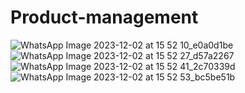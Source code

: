 # Product-management

![WhatsApp Image 2023-12-02 at 15 52 10_e0a0d1be](https://github.com/Mohammed4766/Product-management/assets/96448600/71995413-a65d-45fb-90c2-b837096d5c9f)
![WhatsApp Image 2023-12-02 at 15 52 27_d57a2267](https://github.com/Mohammed4766/Product-management/assets/96448600/3b142c3f-dc57-4067-a6ec-4078e49a0c0e)
![WhatsApp Image 2023-12-02 at 15 52 41_2c70339d](https://github.com/Mohammed4766/Product-management/assets/96448600/805d4631-b745-4da1-8909-1671a8121b22)
![WhatsApp Image 2023-12-02 at 15 52 53_bc5be51b](https://github.com/Mohammed4766/Product-management/assets/96448600/3a6afd53-6c70-4c17-9255-c1005422785b)
